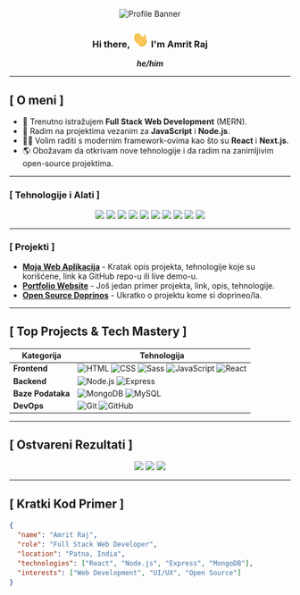 <!--
    Dobrodošao/la u tvoj GitHub README!
    Ovaj template je inspirisan primerom koji si naveo/la.
    Izmeni podatke, linkove i sekcije prema svojim željama.
-->

<div align="center">

![Profile Banner](https://via.placeholder.com/800x200/0D1117/FFFFFF?text=Your+Banner+Here)

### Hi there, <img src="https://raw.githubusercontent.com/ABSphreak/ABSphreak/master/gifs/Hi.gif" width="30px" /> I'm Amrit Raj

**_he/him_**

</div>

---

## \[ O meni \]

- 🌱 Trenutno istražujem **Full Stack Web Development** (MERN).
- 🔭 Radim na projektima vezanim za **JavaScript** i **Node.js**.
- 👨‍💻 Volim raditi s modernim framework-ovima kao što su **React** i **Next.js**.
- 🌎 Obožavam da otkrivam nove tehnologije i da radim na zanimljivim open-source projektima.

---

### \[ Tehnologije i Alati \]

<div align="center">
  
  <!-- Badges (primeri) -->
  <img src="https://img.shields.io/badge/-HTML5-E34F26?style=flat&logo=html5&logoColor=white" />
  <img src="https://img.shields.io/badge/-CSS3-1572B6?style=flat&logo=css3&logoColor=white" />
  <img src="https://img.shields.io/badge/-Sass-CC6699?style=flat&logo=sass&logoColor=white" />
  <img src="https://img.shields.io/badge/-JavaScript-F7DF1E?style=flat&logo=javascript&logoColor=black" />
  <img src="https://img.shields.io/badge/-React-61DAFB?style=flat&logo=react&logoColor=black" />
  <img src="https://img.shields.io/badge/-Node.js-339933?style=flat&logo=node.js&logoColor=white" />
  <img src="https://img.shields.io/badge/-Express-000000?style=flat&logo=express&logoColor=white" />
  <img src="https://img.shields.io/badge/-MongoDB-47A248?style=flat&logo=mongodb&logoColor=white" />
  <img src="https://img.shields.io/badge/-Git-F05032?style=flat&logo=git&logoColor=white" />
  <img src="https://img.shields.io/badge/-GitHub-181717?style=flat&logo=github&logoColor=white" />

</div>

---

### \[ Projekti \]

- [**Moja Web Aplikacija**](#) - Kratak opis projekta, tehnologije koje su korišćene, link ka GitHub repo-u ili live demo-u.
- [**Portfolio Website**](#) - Još jedan primer projekta, link, opis, tehnologije.
- [**Open Source Doprinos**](#) - Ukratko o projektu kome si doprineo/la.

---

## \[ Top Projects & Tech Mastery \]

| **Kategorija**  | **Tehnologija** |
|-----------------|-----------------|
| **Frontend**    | ![HTML](https://img.shields.io/badge/-HTML5-E34F26?style=flat&logo=html5&logoColor=white) ![CSS](https://img.shields.io/badge/-CSS3-1572B6?style=flat&logo=css3&logoColor=white) ![Sass](https://img.shields.io/badge/-Sass-CC6699?style=flat&logo=sass&logoColor=white) ![JavaScript](https://img.shields.io/badge/-JavaScript-F7DF1E?style=flat&logo=javascript&logoColor=black) ![React](https://img.shields.io/badge/-React-61DAFB?style=flat&logo=react&logoColor=black) |
| **Backend**     | ![Node.js](https://img.shields.io/badge/-Node.js-339933?style=flat&logo=node.js&logoColor=white) ![Express](https://img.shields.io/badge/-Express-000000?style=flat&logo=express&logoColor=white) |
| **Baze Podataka** | ![MongoDB](https://img.shields.io/badge/-MongoDB-47A248?style=flat&logo=mongodb&logoColor=white) ![MySQL](https://img.shields.io/badge/-MySQL-4479A1?style=flat&logo=mysql&logoColor=white) |
| **DevOps**      | ![Git](https://img.shields.io/badge/-Git-F05032?style=flat&logo=git&logoColor=white) ![GitHub](https://img.shields.io/badge/-GitHub-181717?style=flat&logo=github&logoColor=white) |

---

## \[ Ostvareni Rezultati \]

<div align="center">

<!-- Neki "achievements" ili značke -->
<img src="https://img.shields.io/badge/-100%20Commits-success?style=for-the-badge" />
<img src="https://img.shields.io/badge/-Hacktoberfest%20Participant-important?style=for-the-badge" />
<img src="https://img.shields.io/badge/-Stack%20Overflow%20Enthusiast-blue?style=for-the-badge" />

</div>

---

## \[ Kratki Kod Primer \]

```json
{
  "name": "Amrit Raj",
  "role": "Full Stack Web Developer",
  "location": "Patna, India",
  "technologies": ["React", "Node.js", "Express", "MongoDB"],
  "interests": ["Web Development", "UI/UX", "Open Source"]
}
